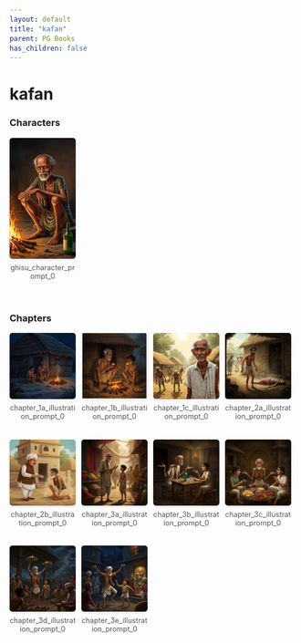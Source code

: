 ```yaml
---
layout: default
title: "kafan"
parent: PG Books
has_children: false
---
```



<style>
.image-gallery {
  display: flex;
  flex-wrap: wrap;
  justify-content: space-between;
  margin-bottom: 20px;
}

.image-row {
  display: flex;
  justify-content: flex-start;
  width: 100%;
  margin-bottom: 20px;
}

.image-item {
  width: 23%;
  margin-right: 2%;
  text-align: center;
}

.image-item:last-child {
  margin-right: 0;
}

.image-item img {
  width: 100%;
  height: auto;
  object-fit: cover;
  border-radius: 5px;
  box-shadow: 0 2px 4px rgba(0,0,0,0.1);
}

.image-item p {
  margin-top: 5px;
  font-size: 0.9em;
  color: #555;
}

.video-container {
  margin: 20px 0;
}
</style>


# kafan

<h3>Characters</h3>
<div class="image-gallery">
<div class="image-row">
  <div class="image-item">
    <img src="../../assets/pg_books_ai_generated_photos/kafan/characters/ghisu_character_prompt_0.png" alt="ghisu_character_prompt_0">
    <p>ghisu_character_prompt_0</p>
  </div>
</div>
</div>

<h3>Chapters</h3>
<div class="image-gallery">
<div class="image-row">
  <div class="image-item">
    <img src="../../assets/pg_books_ai_generated_photos/kafan/chapters/chapter_1a_illustration_prompt_0.png" alt="chapter_1a_illustration_prompt_0">
    <p>chapter_1a_illustration_prompt_0</p>
  </div>
  <div class="image-item">
    <img src="../../assets/pg_books_ai_generated_photos/kafan/chapters/chapter_1b_illustration_prompt_0.png" alt="chapter_1b_illustration_prompt_0">
    <p>chapter_1b_illustration_prompt_0</p>
  </div>
  <div class="image-item">
    <img src="../../assets/pg_books_ai_generated_photos/kafan/chapters/chapter_1c_illustration_prompt_0.png" alt="chapter_1c_illustration_prompt_0">
    <p>chapter_1c_illustration_prompt_0</p>
  </div>
  <div class="image-item">
    <img src="../../assets/pg_books_ai_generated_photos/kafan/chapters/chapter_2a_illustration_prompt_0.png" alt="chapter_2a_illustration_prompt_0">
    <p>chapter_2a_illustration_prompt_0</p>
  </div>
</div>
<div class="image-row">
  <div class="image-item">
    <img src="../../assets/pg_books_ai_generated_photos/kafan/chapters/chapter_2b_illustration_prompt_0.png" alt="chapter_2b_illustration_prompt_0">
    <p>chapter_2b_illustration_prompt_0</p>
  </div>
  <div class="image-item">
    <img src="../../assets/pg_books_ai_generated_photos/kafan/chapters/chapter_3a_illustration_prompt_0.png" alt="chapter_3a_illustration_prompt_0">
    <p>chapter_3a_illustration_prompt_0</p>
  </div>
  <div class="image-item">
    <img src="../../assets/pg_books_ai_generated_photos/kafan/chapters/chapter_3b_illustration_prompt_0.png" alt="chapter_3b_illustration_prompt_0">
    <p>chapter_3b_illustration_prompt_0</p>
  </div>
  <div class="image-item">
    <img src="../../assets/pg_books_ai_generated_photos/kafan/chapters/chapter_3c_illustration_prompt_0.png" alt="chapter_3c_illustration_prompt_0">
    <p>chapter_3c_illustration_prompt_0</p>
  </div>
</div>
<div class="image-row">
  <div class="image-item">
    <img src="../../assets/pg_books_ai_generated_photos/kafan/chapters/chapter_3d_illustration_prompt_0.png" alt="chapter_3d_illustration_prompt_0">
    <p>chapter_3d_illustration_prompt_0</p>
  </div>
  <div class="image-item">
    <img src="../../assets/pg_books_ai_generated_photos/kafan/chapters/chapter_3e_illustration_prompt_0.png" alt="chapter_3e_illustration_prompt_0">
    <p>chapter_3e_illustration_prompt_0</p>
  </div>
</div>
</div>
